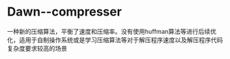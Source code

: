 # Dawn--compresser
一种新的压缩算法，平衡了速度和压缩率。没有使用huffman算法等进行后续优化，适用于自制操作系统或是学习压缩算法等对于解压程序速度以及解压程序代码复杂度要求较高的场景
